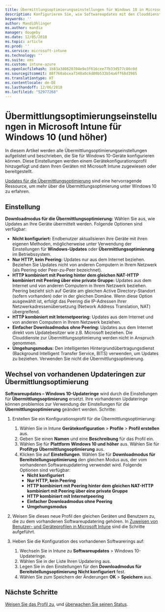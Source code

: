 ```yaml
---
title: Übermittlungsoptimierungseinstellungen für Windows 10 in Microsoft Intune – Azure | Microsoft-Dokumentation
description: Konfigurieren Sie, wie Softwareupdates mit den Clouddiensten zur Übermittlungsoptimierung, die für Geräte mit Windows 10 und höher zur Verfügung stehen, auf Ihre Geräte übermittelt werden. Erstellen Sie in Intune ein Gerätekonfigurationsprofil zum Installieren von Updates über das Internet. Erfahren Sie auch, wie vorhandene Updateringe mit einem Übermittlungsoptimierungsprofil ersetzt werden.
keywords: ''
author: MandiOhlinger
ms.author: mandia
manager: dougeby
ms.date: 12/05/2018
ms.topic: article
ms.prod: ''
ms.service: microsoft-intune
ms.technology: ''
ms.suite: ems
ms.custom: intune-azure
ms.openlocfilehash: 1b83a380620704e9e3f616cee77b33d577c86c0d
ms.sourcegitcommit: 88f760abcea7348a0c6d00b533b54a6ff68d3985
ms.translationtype: HT
ms.contentlocale: de-DE
ms.lasthandoff: 12/06/2018
ms.locfileid: "52977268"
---
```

# <a name="windows-10-and-newer-delivery-optimization-settings-in-microsoft-intune"></a>Übermittlungsoptimierungseinstellungen in Microsoft Intune für Windows 10 (und höher)

In diesem Artikel werden alle Übermittlungsoptimierungseinstellungen aufgelistet und beschrieben, die Sie für Windows 10-Geräte konfigurieren können. Diese Einstellungen werden einem Gerätekonfigurationsprofil hinzugefügt und dann Ihren Geräten mit Microsoft Intune zugewiesen oder bereitgestellt. 

[Updates für die Übermittlungsoptimierung](https://docs.microsoft.com/windows/deployment/update/waas-delivery-optimization) sind eine hervorragende Ressource, um mehr über die Übermittlungsoptimierung unter Windows 10 zu erfahren.

## <a name="settings"></a>Einstellung

**Downloadmodus für die Übermittlungsoptimierung:** Wählen Sie aus, wie Updates an Ihre Geräte übermittelt werden. Folgende Optionen sind verfügbar:

- **Nicht konfiguriert:** Endbenutzer aktualisieren ihre Geräte mit ihren eigenen Methoden, möglicherweise unter Verwendung der Einstellungen für **Windows-Updates** oder **Übermittlungsoptimierung** im Betriebssystem.
- **Nur HTTP, kein Peering:** Updates nur aus dem Internet beziehen. Beziehen Sie Updates nicht von anderen Computern in Ihrem Netzwerk (als Peering oder Peer-zu-Peer bezeichnet).
- **HTTP kombiniert mit Peering hinter dem gleichen NAT-HTTP kombiniert mit Peering über eine private Gruppe:** Updates aus dem Internet und von anderen Computern in Ihrem Netzwerk beziehen. Peering bezieht sich auf Geräte am gleichen Active Directory-Standort (sofern vorhanden) oder in der gleichen Domäne. Wenn diese Option ausgewählt ist, erfolgt das Peering die IP-Adressen Ihrer Netzwerkadressenübersetzung (Network Address Translation, NAT) übergreifend.
- **HTTP kombiniert mit Internetpeering:** Updates aus dem Internet und von anderen Computern in Ihrem Netzwerk beziehen.
- **Einfacher Downloadmodus ohne Peering:** Updates aus dem Internet direkt vom Updatebesitzer wie z.B. Microsoft beziehen. Die Clouddienste zur Übermittlungsoptimierung werden nicht in Anspruch genommen.
- **Umgehungsmodus:** Den intelligenten Hintergrundübertragungsdienst (Background Intelligent Transfer Service, BITS) verwenden, um Updates zu beziehen. Verwenden Sie nicht die Übermittlungsoptimierung.

## <a name="move-from-existing-update-rings-to-delivery-optimization"></a>Wechsel von vorhandenen Updateringen zur Übermittlungsoptimierung

**Softwareupdates – Windows 10-Updateringe** wird durch die Einstellungen für **Übermittlungsoptimierung** ersetzt. Ihre vorhandenen Updateringe können problemlos zur Verwendung der Einstellungen für die **Übermittlungsoptimierung** geändert werden. Schritte:

1. Erstellen Sie ein Konfigurationsprofil für die Übermittlungsoptimierung:

    1. Wählen Sie in Intune **Gerätekonfiguration** > **Profile** > **Profil erstellen** aus.
    2. Geben Sie einen **Namen** und eine **Beschreibung** für das Profil ein.
    3. Wählen Sie für **Plattform** **Windows 10 und höher** aus. Wählen Sie für **Profiltyp** **Übermittlungsoptimierung** aus.
    4. Klicken Sie auf **Einstellungen**. Wählen Sie für **Downloadmodus für Bereitstellungsoptimierung** den gleichen Modus aus, der vom vorhandenen Softwareupdatering verwendet wird. Folgende Optionen sind verfügbar:
        - **Nicht konfiguriert**
        - **Nur HTTP, kein Peering**
        - **HTTP kombiniert mit Peering hinter dem gleichen NAT-HTTP kombiniert mit Peering über eine private Gruppe**
        - **HTTP kombiniert mit Internetpeering**
        - **Einfacher Downloadmodus ohne Peering**
        - **Umgehungsmodus**

2. Weisen Sie dieses neue Profil den gleichen Geräten und Benutzern zu, die zu dem vorhandenen Softwareupdatering gehören. In [Zuweisen von Benutzer- und Geräteprofilen in Microsoft Intune](device-profile-assign.md) sind die Schritte aufgeführt.

3. Heben Sie die Konfiguration des vorhandenen Softwarerings auf:
    1. Wechseln Sie in Intune zu **Softwareupdates** > Windows 10-Updateringe.
    2. Wählen Sie in der Liste Ihren Updatering aus.
    3. Legen Sie in den Einstellungen für den **Downloadmodus für Bereitstellungsoptimierung** **Nicht konfiguriert** fest.
    4. Wählen Sie zum Speichern der Änderungen **OK** > **Speichern** aus.

## <a name="next-steps"></a>Nächste Schritte

[Weisen Sie das Profil zu](device-profile-assign.md), und [überwachen Sie seinen Status](device-profile-monitor.md).
